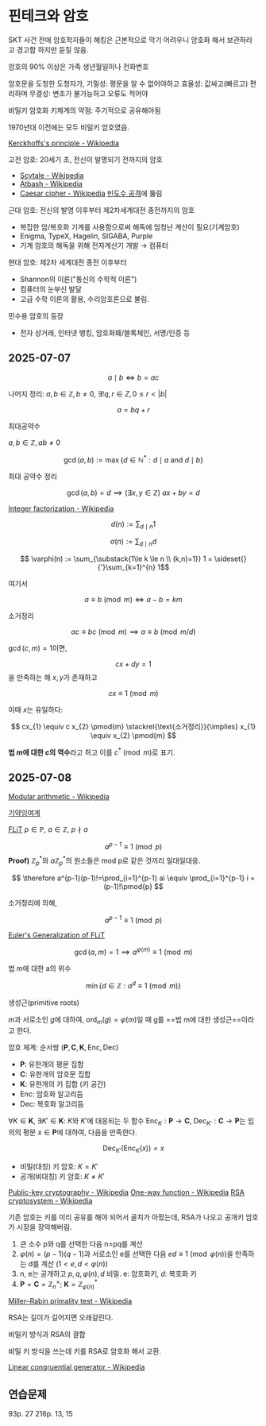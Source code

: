 # 핀테크와 암호

SKT 사건 전에 암호학자들이 해킹은 근본적으로 막기 어려우니 암호화 해서 보관하라고 경고함 하지만 듣질 않음.

암호의 90% 이상은 가족 생년월일이나 전화번호

암호문을 도청한 도청자가,
기밀성: 평문을 알 수 없어야하고
효율성: 값싸고(빠르고) 편리하며
무결성: 변조가 불가능하고 오류도 적어야

비밀키 암호화 키체계의 약점: 주기적으로 공유해야됨

1970년대 이전에는 모두 비밀키 암호였음.

[Kerckhoffs's principle - Wikipedia](https://en.wikipedia.org/wiki/Kerckhoffs%27s_principle)

고전 암호: 20세기 초, 전신이 발명되기 전까지의 암호
- [Scytale - Wikipedia](https://en.wikipedia.org/wiki/Scytale)
- [Atbash - Wikipedia](https://en.wikipedia.org/wiki/Atbash)
- [Caesar cipher - Wikipedia](https://en.wikipedia.org/wiki/Caesar_cipher)
[빈도수 공격](https://en.wikipedia.org/wiki/Frequency_analysis)에 뚫림

근대 암호: 전신의 발명 이후부터 제2차세계대전 종전까지의 암호
- 복잡한 암/복호화 기계를 사용함으로써 해독에 엄청난 계산이 필요(기계암호)
- Enigma, TypeX, Hagelin, SIGABA, Purple
- 기계 암호의 해독을 위해 전자계산기 개발 → 컴퓨터

현대 암호: 제2차 세계대전 종전 이후부터
- Shannon의 이론("통신의 수학적 이론")
- 컴퓨터의 눈부신 발달
- 고급 수학 이론의 활용, 수리암호론으로 불림.

민수용 암호의 등장
- 전자 상거래, 인터넷 뱅킹, 암호화폐/블록체인, 서명/인증 등

## 2025-07-07

$$ a \mid b \iff b = ac $$

나머지 정리: ${ a,b \in \mathbb{Z},\, b \neq 0 }$, ${ \exists! q,r \in Z,\, 0\le r< \left\lvert b \right\rvert }$

$$ a = bq + r $$

최대공약수

${ a,b \in \mathbb{Z},\, ab \neq 0 }$

$$ \gcd(a,b) := \max \left\{ d \in \mathbb{N}^{\ast} : d \mid a \text{ and } d \mid b \right\}  $$

최대 공약수 정리

$$ \gcd(a,b) = d \implies (\exists x,y \in \mathbb{Z})\ ax + by = d $$

[Integer factorization - Wikipedia](https://en.wikipedia.org/wiki/Integer_factorization)


$$ d(n) := \sum_{d \mid n} 1 $$

$$ \sigma(n) := \sum_{d \mid n} d  $$

$$ \varphi(n) := \sum_{\substack{1\le k \le n \\ (k,n)=1}} 1 = \sideset{}{'}\sum_{k=1}^{n} 1$$

여기서

$$ a \equiv b \pmod{m} \iff a -b = km $$

소거정리

$$ ac \equiv bc \pmod{m} \implies a \equiv b \pmod{m/d} $$

${ \gcd(c,m) = 1 }$이면,

$$ cx + dy = 1 $$
을 만족하는 해 ${ x,y }$가 존재하고

$$ cx \equiv 1 \pmod{m} $$

이때 ${ x }$는 유일하다:

$$ cx_{1} \equiv c x_{2} \pmod{m} \stackrel{\text{소거정리}}{\implies} x_{1} \equiv x_{2} \pmod{m} $$

**법 ${ m }$에 대한 ${ c }$의 역수**라고 하고 이를 ${ c^{\ast} \pmod{m} }$로 표기.

## 2025-07-08

[Modular arithmetic - Wikipedia](https://en.wikipedia.org/wiki/Modular_arithmetic)

[기약잉여계](https://en.wikipedia.org/wiki/Reduced_residue_system)

[FLiT](https://en.wikipedia.org/wiki/Fermat%27s_little_theorem) ${ p \in \mathbb{P} }$, ${ a \in \mathbb{Z} }$, ${ p \nmid a }$

$$ a^{p-1} \equiv 1 \pmod{p} $$
**Proof)** ${ \mathbb{Z}^{\ast}_{p} }$와 ${a \mathbb{Z}^{\ast}_{p} }$의 원소들은 mod p로 같은 것끼리 일대일대응.

$$ \therefore a^{p-1}(p-1)!=\prod_{i=1}^{p-1} ai \equiv \prod_{i=1}^{p-1} i = (p-1)!\pmod{p} $$

소거정리에 의해,

$$ a^{p-1} \equiv 1 \pmod{p} $$

[Euler's Generalization of FLiT](https://en.wikipedia.org/wiki/Euler%27s_theorem)

$$ \gcd(a,m) = 1 \implies a^{\varphi(m)} \equiv 1 \pmod{m} $$

법 m에 대한 a의 위수

$$ \min \left\{ d \in \mathbb{Z} : a^{d} \equiv 1 \pmod{m} \right\}  $$

생성근(primitive roots)

${ m }$과 서로소인 ${ g }$에 대하여, ${ \operatorname{ord}_{m}(g)=\varphi(m) }$일 때 g를 ==법 m에 대한 생성근==이라고 한다.

암호 체계: 순서쌍 ${ (\mathbf{P},\mathbf{C}, \mathbf{K}, \mathrm{Enc}, \mathrm{Dec}) }$
- ${ \mathbf{P}}$: 유한개의 평문 집합
- ${ \mathbf{C} }$: 유한개의 암호문 집합
- ${ \mathbf{K} }$: 유한개의 키 집합 (키 공간)
- Enc: 암호화 알고리듬
- Dec: 복호화 알고리듬

${ \forall K \in \mathbf{K} }$, ${ \exists K' \in \mathbf{K} }$: ${ K }$와 ${ K' }$에 대응되는 두 함수 ${ \mathrm{Enc}_{K}: \mathbf{P}\to \mathbf{C} }$, ${ \mathrm{Dec}_{K'}:\mathbf{C}\to \mathbf{P} }$는 임의의 평문 ${ x \in \mathbf{P} }$에 대하여, 다음을 만족한다.

$$ \mathrm{Dec}_{K'}(\mathrm{Enc}_{K}(x)) = x $$

- 비밀(대칭) 키 암호: ${ K = K' }$
- 공개(비대칭) 키 암호: ${ K \neq K' }$

[Public-key cryptography - Wikipedia](https://en.wikipedia.org/wiki/Public-key_cryptography)
[One-way function - Wikipedia](https://en.wikipedia.org/wiki/One-way_function)
[RSA cryptosystem - Wikipedia](https://en.wikipedia.org/wiki/RSA_cryptosystem)

기존 암호는 키를 미리 공유를 해야 되어서 골치가 아팠는데, RSA가 나오고 공개키 암호가 시장을 장악해버림.

1. 큰 소수 p와 q를 선택한 다음 n=pq를 계산
2. ${ \varphi(n) = (p-1)(q-1) }$과 서로소인 e를 선택한 다음 ${ ed \equiv 1 \pmod{\varphi(n)} }$을 만족하는 d를 계산 (${ 1<e,d<\varphi(n)) }$
3. n, e는 공개하고 ${ p,q,\varphi(n),d }$ 비밀. e: 암호화키, ${ d }$: 복호화 키
4. ${ \mathbf{P}=\mathbf{C}=\mathbb{Z}_{n}^{\times} }$; ${ \mathbf{K}= \mathbb{Z}_{\varphi(n)}^{\ast} }$

[Miller–Rabin primality test - Wikipedia](https://en.wikipedia.org/wiki/Miller%E2%80%93Rabin_primality_test)

RSA는 길이가 길어지면 오래걸린다.

비밀키 방식과 RSA의 결합

비밀 키 방식을 쓰는데 키를 RSA로 암호화 해서 교환.

[Linear congruential generator - Wikipedia](https://en.wikipedia.org/wiki/Linear_congruential_generator)

## 연습문제

93p. 27
216p. 13, 15